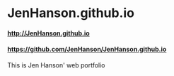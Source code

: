 
# JenHanson.github.io

#### http://JenHanson.github.io
#### https://github.com/JenHanson/JenHanson.github.io

This is Jen Hanson' web portfolio